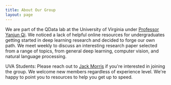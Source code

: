 ```yaml
---
title: About Our Group
layout: page
---
```


We are part of the QData lab at the University of Virginia under [Professor Yanjun Qi](https://www.cs.virginia.edu/yanjun/). We noticed a lack of helpful online resources for undergraduates getting started in deep learning research and decided to forge our own path. We meet weekly to discuss an interesting research paper selected from a range of topics, from general deep learning, computer vision, and natural language processing.

UVA Students: Please reach out to [Jack Morris](mailto:jm8wx@virginia.edu) if you're interested in joining the group. We welcome new members regardless of experience level. We're happy to point you to resources to help you get up to speed.
